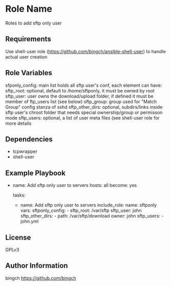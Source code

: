 Role Name
=========

Roles to add sftp only user

Requirements
------------

Use shell-user role (https://github.com/bingch/ansible-shell-user) to handle actual user creation

Role Variables
--------------
sfponly_config: main list holds all sftp user's conf, each element can have:
  sftp_root: optional, default to /home/sftponly, it must be owned by root
  sftp_user: user owns the download/upload folder, if defined it must be member of ftp_users list (see below)
  sftp_group: group used for "Match Group" config stanza of sshd
  sftp_other_dirs: optional, subdirs/links inside sftp user's chroot folder that needs special ownership/group or permisson mode
  sftp_users: optional, a list of user meta files (see shell-user role for more details

Dependencies
------------
- tcpwrapper
- shell-user

Example Playbook
----------------

- name: Add sftp only user to servers
  hosts: all
  become: yes

  tasks:
    - name: Add sftp only user to servers
      include_role:
        name: sftponly
      vars:
        sftponly_config:
          - sftp_root: /var/sftp
            sftp_user: john
            sftp_other_dirs: 
               - path: /var/sftp/download
                 owner: john
            sftp_users:
              - john.yml

License
-------

GPLv3

Author Information
------------------

bingch
https://github.com/bingch
